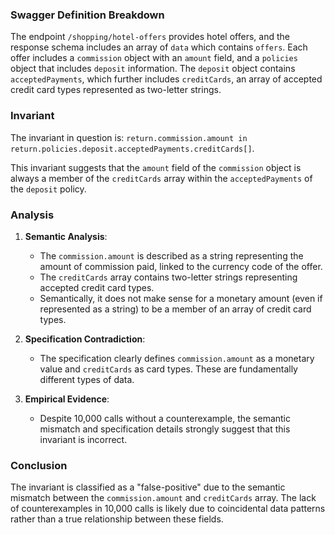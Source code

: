 ### Swagger Definition Breakdown

The endpoint `/shopping/hotel-offers` provides hotel offers, and the response schema includes an array of `data` which contains `offers`. Each offer includes a `commission` object with an `amount` field, and a `policies` object that includes `deposit` information. The `deposit` object contains `acceptedPayments`, which further includes `creditCards`, an array of accepted credit card types represented as two-letter strings.

### Invariant

The invariant in question is: `return.commission.amount in return.policies.deposit.acceptedPayments.creditCards[]`.

This invariant suggests that the `amount` field of the `commission` object is always a member of the `creditCards` array within the `acceptedPayments` of the `deposit` policy.

### Analysis

1. **Semantic Analysis**:
   - The `commission.amount` is described as a string representing the amount of commission paid, linked to the currency code of the offer.
   - The `creditCards` array contains two-letter strings representing accepted credit card types.
   - Semantically, it does not make sense for a monetary amount (even if represented as a string) to be a member of an array of credit card types.

2. **Specification Contradiction**:
   - The specification clearly defines `commission.amount` as a monetary value and `creditCards` as card types. These are fundamentally different types of data.

3. **Empirical Evidence**:
   - Despite 10,000 calls without a counterexample, the semantic mismatch and specification details strongly suggest that this invariant is incorrect.

### Conclusion

The invariant is classified as a "false-positive" due to the semantic mismatch between the `commission.amount` and `creditCards` array. The lack of counterexamples in 10,000 calls is likely due to coincidental data patterns rather than a true relationship between these fields.
